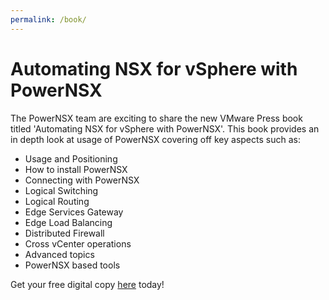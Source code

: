 ```yaml
---
permalink: /book/
---
```


# Automating NSX for vSphere with PowerNSX

The PowerNSX team are exciting to share the new VMware Press book titled 'Automating NSX for vSphere with PowerNSX'. This book provides an in depth look at usage of PowerNSX covering off key aspects such as:

* Usage and Positioning
* How to install PowerNSX
* Connecting with PowerNSX
* Logical Switching
* Logical Routing
* Edge Services Gateway
* Edge Load Balancing
* Distributed Firewall
* Cross vCenter operations
* Advanced topics
* PowerNSX based tools

Get your free digital copy [here](https://www.vmware.com/content/dam/digitalmarketing/vmware/en/pdf/products/nsx/vmware-automating-vsphere-with-powernsx.pdf) today!
